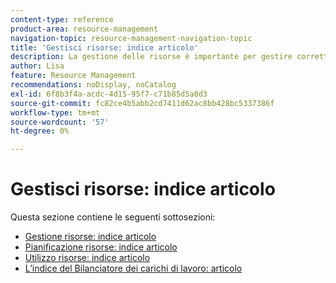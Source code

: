 ```yaml
---
content-type: reference
product-area: resource-management
navigation-topic: resource-management-navigation-topic
title: 'Gestisci risorse: indice articolo'
description: La gestione delle risorse è importante per gestire correttamente il lavoro e la disponibilità delle previsioni. Scopri come pianificare e pianificare le risorse per il lavoro nei seguenti articoli.
author: Lisa
feature: Resource Management
recommendations: noDisplay, noCatalog
exl-id: 6f8b3f4a-acdc-4d15-95f7-c71b85d5a8d3
source-git-commit: fc82ce4b5abb2cd7411d62ac8bb428bc5337386f
workflow-type: tm+mt
source-wordcount: '57'
ht-degree: 0%

---
```


# Gestisci risorse: indice articolo

<!--Audited: 6/2025-->

Questa sezione contiene le seguenti sottosezioni:

* [Gestione risorse: indice articolo](../resource-mgmt/resource-mgmt-overview/resource-management-overview.md)
* [Pianificazione risorse: indice articolo](../resource-mgmt/resource-planning/resource-planning-overview.md)
* [Utilizzo risorse: indice articolo](../resource-mgmt/resource-utilization/resource-utilization.md)
* [L’indice del Bilanciatore dei carichi di lavoro: articolo](../resource-mgmt/workload-balancer/workload-balancer.md)
